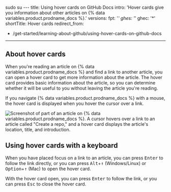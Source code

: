 sudo su ---
title: Using hover cards on GitHub Docs
intro: 'Hover cards give you information about other articles on {% data variables.product.prodname_docs %}.'
versions:
  fpt: '*'
  ghes: '*'
  ghec: '*'
shortTitle: Hover cards
redirect_from:
  - /get-started/learning-about-github/using-hover-cards-on-github-docs
---

## About hover cards

When you're reading an article on {% data variables.product.prodname_docs %} and find a link to another article, you can open a hover card to get more information about the article. The hover card provides basic information about the article, so you can determine whether it will be useful to you without leaving the article you're reading.

If you navigate {% data variables.product.prodname_docs %} with a mouse, the hover card is displayed when you hover the cursor over a link.

![Screenshot of part of an article on {% data variables.product.prodname_docs %}. A cursor hovers over a link to an article called "Create a repo," and a hover card displays the article's location, title, and introduction.](/assets/images/help/docs/hover-card.png)

## Using hover cards with a keyboard

When you have placed focus on a link to an article, you can press <kbd>Enter</kbd> to follow the link directly, or you can press <kbd>Alt</kbd>+<kbd>↑</kbd> (Windows/Linux) or <kbd>Option</kbd>+<kbd>↑</kbd> (Mac) to open the hover card.

With the hover card open, you can press <kbd>Enter</kbd> to follow the link, or you can press <kbd>Esc</kbd> to close the hover card.
